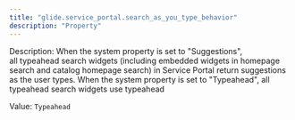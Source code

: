 ```yaml
---
title: "glide.service_portal.search_as_you_type_behavior"
description: "Property"
---
```


Description: When the system property is set to "Suggestions", all typeahead search widgets (including embedded widgets in homepage search and catalog homepage search) in Service Portal return suggestions as the user types. When the system property is set to "Typeahead", all typeahead search widgets use typeahead

Value: `Typeahead`